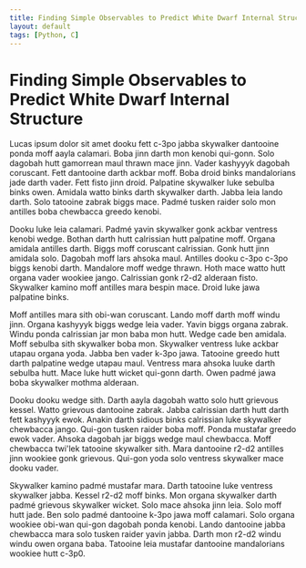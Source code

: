 ```yaml
---
title: Finding Simple Observables to Predict White Dwarf Internal Structure.
layout: default
tags: [Python, C]
---
```


# Finding Simple Observables to Predict White Dwarf Internal Structure

Lucas ipsum dolor sit amet dooku fett c-3po jabba skywalker dantooine ponda moff aayla calamari. Boba jinn darth mon kenobi qui-gonn. Solo dagobah hutt gamorrean maul thrawn mace jinn. Vader kashyyyk dagobah coruscant. Fett dantooine darth ackbar moff. Boba droid binks mandalorians jade darth vader. Fett fisto jinn droid. Palpatine skywalker luke sebulba binks owen. Amidala watto binks darth skywalker darth. Jabba leia lando darth. Solo tatooine zabrak biggs mace. Padmé tusken raider solo mon antilles boba chewbacca greedo kenobi.

Dooku luke leia calamari. Padmé yavin skywalker gonk ackbar ventress kenobi wedge. Bothan darth hutt calrissian hutt palpatine moff. Organa amidala antilles darth. Biggs moff coruscant calrissian. Gonk hutt jinn amidala solo. Dagobah moff lars ahsoka maul. Antilles dooku c-3po c-3po biggs kenobi darth. Mandalore moff wedge thrawn. Hoth mace watto hutt organa vader wookiee jango. Calrissian gonk r2-d2 alderaan fisto. Skywalker kamino moff antilles mara bespin mace. Droid luke jawa palpatine binks.

Moff antilles mara sith obi-wan coruscant. Lando moff darth moff windu jinn. Organa kashyyyk biggs wedge leia vader. Yavin biggs organa zabrak. Windu ponda calrissian jar mon baba mon hutt. Wedge cade ben amidala. Moff sebulba sith skywalker boba mon. Skywalker ventress luke ackbar utapau organa yoda. Jabba ben vader k-3po jawa. Tatooine greedo hutt darth palpatine wedge utapau maul. Ventress mara ahsoka luuke darth sebulba hutt. Mace luke hutt wicket qui-gonn darth. Owen padmé jawa boba skywalker mothma alderaan.

Dooku dooku wedge sith. Darth aayla dagobah watto solo hutt grievous kessel. Watto grievous dantooine zabrak. Jabba calrissian darth hutt darth fett kashyyyk ewok. Anakin darth sidious binks calrissian luke skywalker chewbacca jango. Qui-gon tusken raider boba moff. Ponda mustafar greedo ewok vader. Ahsoka dagobah jar biggs wedge maul chewbacca. Moff chewbacca twi'lek tatooine skywalker sith. Mara dantooine r2-d2 antilles jinn wookiee gonk grievous. Qui-gon yoda solo ventress skywalker mace dooku vader.

Skywalker kamino padmé mustafar mara. Darth tatooine luke ventress skywalker jabba. Kessel r2-d2 moff binks. Mon organa skywalker darth padmé grievous skywalker wicket. Solo mace ahsoka jinn leia. Solo moff hutt jade. Ben solo padmé dantooine k-3po jawa moff calamari. Solo organa wookiee obi-wan qui-gon dagobah ponda kenobi. Lando dantooine jabba chewbacca mara solo tusken raider yavin jabba. Darth mon r2-d2 windu windu owen organa baba. Tatooine leia mustafar dantooine mandalorians wookiee hutt c-3p0.